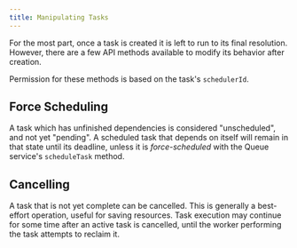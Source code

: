 ```yaml
---
title: Manipulating Tasks
---
```


For the most part, once a task is created it is left to run to its final
resolution. However, there are a few API methods available to modify its
behavior after creation.

Permission for these methods is based on the task's `schedulerId`.

## Force Scheduling

A task which has unfinished dependencies is considered "unscheduled", and not yet
"pending". A scheduled task that depends on itself will remain in that state
until its deadline, unless it is *force-scheduled* with the Queue service's
`scheduleTask` method.

## Cancelling

A task that is not yet complete can be cancelled. This is generally a
best-effort operation, useful for saving resources. Task execution may continue
for some time after an active task is cancelled, until the worker performing
the task attempts to reclaim it.
